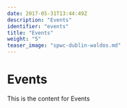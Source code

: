 ```yaml
---
date: 2017-05-31T13:44:49Z
description: "Events"
identifier: "events"
title: "Events"
weight: "5"
teaser_image: "spwc-dublin-waldos.md"
---
```


# Events
This is the content for Events